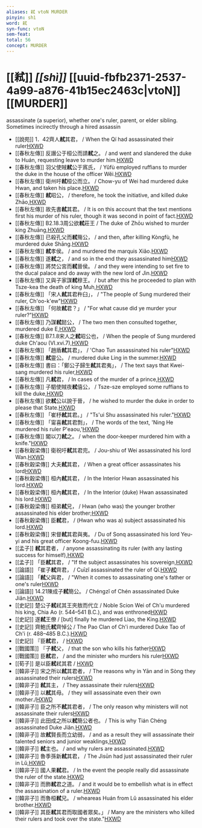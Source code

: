 ```yaml
---
aliases: 弒 vtoN MURDER
pinyin: shì
word: 弒
syn-func: vtoN
sem-feat: 
total: 56
concept: MURDER 
---
```

# [[弒]] *[[shì]]*  [[uuid-fbfb2371-2537-4a99-a876-41b15ec2463c|vtoN]] [[MURDER]]
assassinate (a superior), whether one's ruler, parent, or elder sibling. Sometimes incirectly through a hired assassin
 - [[說苑]] 1．42齊人**弒**其君， / When the Qí had assassinated their ruler[HXWD](https://hxwd.org/textview.html?location=CH1a0907_CHANT_001-43a.2)
 - [[春秋左傳]] 反譖公于桓公而請**弒**之。 / and went and slandered the duke to Huán, requesting leave to murder him.[HXWD](https://hxwd.org/textview.html?location=KR1e0001_tls_001-215a.1)
 - [[春秋左傳]] 羽父使賊**弒**公于寪氏， / Yǔfù employed ruffians to murder the duke in the house of the officer Wěi.[HXWD](https://hxwd.org/textview.html?location=KR1e0001_tls_001-215a.15)
 - [[春秋左傳]] 衛州吁**弒**桓公而立。 / Chow-yu of Wei had murdered duke Hwan, and taken his place.[HXWD](https://hxwd.org/textview.html?location=KR1e0001_tls_001-81a.1)
 - [[春秋左傳]] **弒**昭公， / therefore, he took the initiative, and killed duke Zhāo,[HXWD](https://hxwd.org/textview.html?location=KR1e0001_tls_002-263a.10)
 - [[春秋左傳]] 故先書**弒**其君。 / It is on this account that the text mentions first his murder of his ruler, though it was second in point of fact.[HXWD](https://hxwd.org/textview.html?location=KR1e0001_tls_002-26a.1)
 - [[春秋左傳]] B2.18.3周公欲**弒**莊王 / The duke of Zhōu wished to murder king Zhuāng,[HXWD](https://hxwd.org/textview.html?location=KR1e0001_tls_002-278a.2)
 - [[春秋左傳]] 已殺孔父而**弒**殤公， / and then, after killing Kòngfù, he murdered duke Shāng.[HXWD](https://hxwd.org/textview.html?location=KR1e0001_tls_002-27a.10)
 - [[春秋左傳]] **弒**孝侯。 / and murdered the marquis Xiǎo.[HXWD](https://hxwd.org/textview.html?location=KR1e0001_tls_002-41a.9)
 - [[春秋左傳]] 遂**弒**之， / and so in the end they assassinated him[HXWD](https://hxwd.org/textview.html?location=KR1e0001_tls_003-88a.39)
 - [[春秋左傳]] 將焚公宮而**弒**晉侯。 / and they were intending to set fire to the ducal palace and do away with the new lord of Jìn.[HXWD](https://hxwd.org/textview.html?location=KR1e0001_tls_005-385a.4)
 - [[春秋左傳]] 又與子家謀**弒**穆王。 / but after this he proceeded to plan with Tsze-kea the death of king Muh,[HXWD](https://hxwd.org/textview.html?location=KR1e0001_tls_006-202a.28)
 - [[春秋左傳]] 「宋人**弒**其君杵臼」， / "The people of Sung murdered their ruler, Ch'oo-k'ew"[HXWD](https://hxwd.org/textview.html?location=KR1e0001_tls_006-345a.8)
 - [[春秋左傳]] 「何故**弒**君？」 / "For what cause did ye murder your ruler?"[HXWD](https://hxwd.org/textview.html?location=KR1e0001_tls_006-355a.5)
 - [[春秋左傳]] 乃謀**弒**懿公， / The two men then consulted together, murdered duke E,[HXWD](https://hxwd.org/textview.html?location=KR1e0001_tls_006-377a.13)
 - [[春秋左傳]] B7.1.8宋人之**弒**昭公也， / When the people of Sung murdered duke Ch'aou (VI.xvi.7),[HXWD](https://hxwd.org/textview.html?location=KR1e0001_tls_007-22a.2)
 - [[春秋左傳]] 「趙盾**弒**其君」， / 'Chao Tun assassinated his ruler"[HXWD](https://hxwd.org/textview.html?location=KR1e0001_tls_007-44a.6)
 - [[春秋左傳]] **弒**靈公。 / murdered duke Ling in the summer.[HXWD](https://hxwd.org/textview.html?location=KR1e0001_tls_007-78a.1)
 - [[春秋左傳]] 書曰：「鄭公子歸生**弒**其君夷」， / The text says that Kwei-sang murdered his ruler,[HXWD](https://hxwd.org/textview.html?location=KR1e0001_tls_007-78a.2)
 - [[春秋左傳]] 凡**弒**君， / In cases of the murder of a prince,[HXWD](https://hxwd.org/textview.html?location=KR1e0001_tls_007-78a.7)
 - [[春秋左傳]] 子駟使賊夜**弒**僖公， / Tsze-sze employed some ruffians to kill the duke,[HXWD](https://hxwd.org/textview.html?location=KR1e0001_tls_009-158a.19)
 - [[春秋左傳]] 欲**弒**公以說于晉， / he wished to murder the duke in order to please that State.[HXWD](https://hxwd.org/textview.html?location=KR1e0001_tls_009-600a.14)
 - [[春秋左傳]] 「崔杼**弒**其君。」 / "Ts'ui Shu assassinated his ruler."[HXWD](https://hxwd.org/textview.html?location=KR1e0001_tls_009-605a.3)
 - [[春秋左傳]] 「甯喜**弒**其君剽」， / The words of the text, 'Ning He murdered his ruler P'eaou,'[HXWD](https://hxwd.org/textview.html?location=KR1e0001_tls_009-640a.19)
 - [[春秋左傳]] 閽以刀**弒**之。 / when the door-keeper murdered him with a knife."[HXWD](https://hxwd.org/textview.html?location=KR1e0001_tls_009-748a.1)
 - [[春秋穀梁傳]] 衛祝吁**弒**其君完。 / Jou-shiu of Wei assassinated his lord Wan.[HXWD](https://hxwd.org/textview.html?location=KR1e0008_tls_001-29a.3)
 - [[春秋穀梁傳]] 大夫**弒**其君， / When a great officer assassinates his lord[HXWD](https://hxwd.org/textview.html?location=KR1e0008_tls_001-29a.4)
 - [[春秋穀梁傳]] 桓內**弒**其君， / In the Interior Hwan assassinated his lord.[HXWD](https://hxwd.org/textview.html?location=KR1e0008_tls_002-12a.7)
 - [[春秋穀梁傳]] 桓內**弒**其君， / In the Interior (duke) Hwan assassinated his lord.[HXWD](https://hxwd.org/textview.html?location=KR1e0008_tls_002-13a.7)
 - [[春秋穀梁傳]] 桓弟**弒**兄， / Hwan (who was) the younger brother assassinated his elder brother;[HXWD](https://hxwd.org/textview.html?location=KR1e0008_tls_002-2a.8)
 - [[春秋穀梁傳]] 臣**弒**君， / (Hwan who was a) subject assassinated his lord.[HXWD](https://hxwd.org/textview.html?location=KR1e0008_tls_002-2a.9)
 - [[春秋穀梁傳]] 宋督**弒**其君與夷。 / Du of Sonq assassinated his lord Yeu-yi and his great officer Koong-fuu.[HXWD](https://hxwd.org/textview.html?location=KR1e0008_tls_002-9a.5)
 - [[孟子]] **弒**其君者， / anyone assassinating its ruler (with any lasting success for himself),[HXWD](https://hxwd.org/textview.html?location=KR1h0001_tls_001-2a.14)
 - [[孟子]] 「臣**弒**其君， / "If the subject assassinates his sovereign,[HXWD](https://hxwd.org/textview.html?location=KR1h0001_tls_002-51a.3)
 - [[論語]] 「崔子**弒**齊君， / Cuīzǐ assassinated the ruler of Qí.[HXWD](https://hxwd.org/textview.html?location=KR1h0004_tls_005-22a.2)
 - [[論語]] 「**弒**父與君， / "When it comes to assassinating one's father or one's ruler[HXWD](https://hxwd.org/textview.html?location=KR1h0004_tls_011-30a.5)
 - [[論語]] 14.21陳成子**弒**簡公。 / Chéngzǐ of Chén assassinated Duke Jiǎn.[HXWD](https://hxwd.org/textview.html?location=KR1h0004_tls_014-27a.2)
 - [[史記]] 楚公子**弒**弒其王夾敖而代立
                     / Noble Scion Wei of Ch'u murdered his king, Chia Ao (r. 544–541 B.C.), and was enthroned[HXWD](https://hxwd.org/textview.html?location=KR2a0001_tls_031-16a.3)
 - [[史記]] 遂**弒**王僚
                     / [but] finally he murdered Liao, the King.[HXWD](https://hxwd.org/textview.html?location=KR2a0001_tls_031-23a.45)
 - [[史記]] 齊鮑氏**弒**齊悼公
                     / The Pao Clan of Ch'i murdered Duke Tao of Ch'i (r. 488–485 B.C.).[HXWD](https://hxwd.org/textview.html?location=KR2a0001_tls_031-34a.2)
 - [[史記]] 『臣**弒**君，
                     / [HXWD](https://hxwd.org/textview.html?location=KR2a0001_tls_130-16a.66)
 - [[戰國策]] 『子**弒**父，
                     / that the son who kills his father[HXWD](https://hxwd.org/textview.html?location=KR2e0003_tls_368-2a.20)
 - [[戰國策]] 臣**弒**君，
                     / and the minister who murders his ruler[HXWD](https://hxwd.org/textview.html?location=KR2e0003_tls_368-2a.21)
 - [[荀子]] 是以臣**弒**弒其君 / [HXWD](https://hxwd.org/textview.html?location=KR3a0002_tls_010-7a.16)
 - [[韓非子]] 宋之所以**弒**其君者， / The reasons why in Yān and in Sòng they assassinated their rulers[HXWD](https://hxwd.org/textview.html?location=KR3c0005_tls_004-9a.3)
 - [[韓非子]] **弒**其主， / They assassinate their rulers[HXWD](https://hxwd.org/textview.html?location=KR3c0005_tls_005-14a.8)
 - [[韓非子]] 以**弒**其母。 / they will assassinate even their own mother./[HXWD](https://hxwd.org/textview.html?location=KR3c0005_tls_008-30a.5)
 - [[韓非子]] 臣之所不**弒**其君者， / The only reason why ministers will not assassinate their rulers[HXWD](https://hxwd.org/textview.html?location=KR3c0005_tls_008-34a.6)
 - [[韓非子]] 此田成之所以**弒**簡公者也。 / This is why Tián Chéng assassinated Duke Jiǎn.[HXWD](https://hxwd.org/textview.html?location=KR3c0005_tls_014-15a.6)
 - [[韓非子]] 故**弒**賢長而立幼弱， / and as a result they will assassinate their talented seniors and junior weaklings,[HXWD](https://hxwd.org/textview.html?location=KR3c0005_tls_014-73a.5)
 - [[韓非子]] **弒**主也。 / and why rulers are assassinated.[HXWD](https://hxwd.org/textview.html?location=KR3c0005_tls_017-2a.6)
 - [[韓非子]] 魯季孫新**弒**其君， / The Jìsūn had just assassinated their ruler in Lǔ,[HXWD](https://hxwd.org/textview.html?location=KR3c0005_tls_022-64a.2)
 - [[韓非子]] 國人果**弒**君。 / In the event the people really did assassinate the ruler of the state.[HXWD](https://hxwd.org/textview.html?location=KR3c0005_tls_023-39a.4)
 - [[韓非子]] 而飾**弒**君之道。 / and it would be to embellish what is in effect the assassination of a ruler.[HXWD](https://hxwd.org/textview.html?location=KR3c0005_tls_036-48a.10)
 - [[韓非子]] 而魯桓**弒**兄。 / wheareas Huán from Lǔ assassinated his elder brother.[HXWD](https://hxwd.org/textview.html?location=KR3c0005_tls_039-15a.7)
 - [[韓非子]] 其臣**弒**其君而取國者眾矣。」 / Many are the ministers who killed their rulers and took over the state."[HXWD](https://hxwd.org/textview.html?location=KR3c0005_tls_044-36a.7)